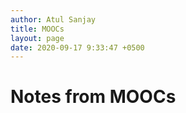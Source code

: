 ```yaml
---
author: Atul Sanjay
title: MOOCs
layout: page
date: 2020-09-17 9:33:47 +0500
---
```

#  Notes from MOOCs
